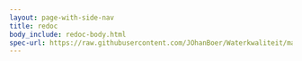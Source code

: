 ```yaml
---
layout: page-with-side-nav
title: redoc
body_include: redoc-body.html
spec-url: https://raw.githubusercontent.com/JOhanBoer/Waterkwaliteit/main/specificatie/openapi.yaml
---
```

<redoc spec-url='{{ page.spec-url}}'></redoc>
